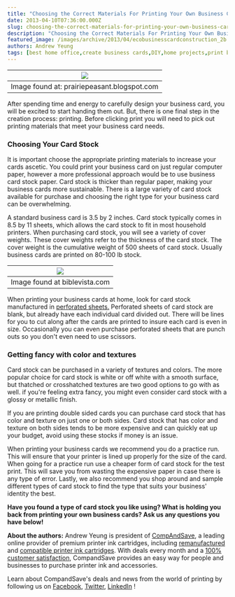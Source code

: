 ```yaml
---
title: "Choosing the Correct Materials For Printing Your Own Business Cards"
date: 2013-04-10T07:36:00.000Z
slug: choosing-the-correct-materials-for-printing-your-own-business-cards
description: "Choosing the Correct Materials For Printing Your Own Business Cards"
featured_image: /images/archive/2013/04/ecobusinesscardconstruction_2b.jpg
authors: Andrew Yeung
tags: [best home office,create business cards,DIY,home projects,print business cards,Card Stock,Business cards,business information]
---
```


| [![](/blog/images/eco-business-card-construction-2b.jpg)](/blog/images/eco-business-card-construction-2b.jpg) |
| -------------------------------------------------------------------------------------------------------- |
| Image found at: prairiepeasant.blogspot.com                                                              |

  
After spending time and energy to carefully design your business card, you will be excited to start handing them out. But, there is one final step in the creation process: printing. Before clicking print you will need to pick out printing materials that meet your business card needs.

###  Choosing Your Card Stock 

  
It is important choose the appropriate printing materials to increase your cards ascetic. You could print your business card on just regular computer paper, however a more professional approach would be to use business card stock paper. Card stock is thicker than regular paper, making your business cards more sustainable. There is a large variety of card stock available for purchase and choosing the right type for your business card can be overwhelming.   
  
A standard business card is 3.5 by 2 inches. Card stock typically comes in 8.5 by 11 sheets, which allows the card stock to fit in most household printers. When purchasing card stock, you will see a variety of cover weights. These cover weights refer to the thickness of the card stock. The cover weight is the cumulative weight of 500 sheets of card stock. Usually business cards are printed on 80-100 lb stock. 

| [![](/blog/images/BmgCardBsnsCard.jpg)](/blog/images/BmgCardBsnsCard.jpg) |
| -------------------------------------------------------------------- |
| Image found at biblevista.com                                        |

  
When printing your business cards at home, look for card stock manufactured in [perforated sheets.](https://www.perforatedpaper.com/) Perforated sheets of card stock are blank, but already have each individual card divided out. There will be lines for you to cut along after the cards are printed to insure each card is even in size. Occasionally you can even purchase perforated sheets that are punch outs so you don't even need to use scissors. 

###  Getting fancy with color and textures

Card stock can be purchased in a variety of textures and colors. The more popular choice for card stock is white or off white with a smooth surface, but thatched or crosshatched textures are two good options to go with as well. if you're feeling extra fancy, you might even consider card stock with a glossy or metallic finish.   
  
If you are printing double sided cards you can purchase card stock that has color and texture on just one or both sides. Card stock that has color and texture on both sides tends to be more expensive and can quickly eat up your budget, avoid using these stocks if money is an issue.   
  
When printing your business cards we recommend you do a practice run. This will ensure that your printer is lined up properly for the size of the card. When going for a practice run use a cheaper form of card stock for the test print. This will save you from wasting the expensive paper in case there is any type of error. Lastly, we also recommend you shop around and sample different types of card stock to find the type that suits your business' identity the best.

**Have you found a type of card stock you like using? What is holding you back from printing your own business cards? Ask us any questions you have below!** 

**About the authors:** Andrew Yeung is president of [CompAndSave](https://www.compandsave.com/), a leading online provider of premium printer ink cartridges, including [remanufactured](https://www.compandsave.com/help) and [compatible printer ink cartridges](https://www.compandsave.com/help). With deals every month and a [100% customer satisfaction](https://www.compandsave.com/help), CompandSave provides an easy way for people and businesses to purchase printer ink and accessories.

Learn about CompandSave's deals and news from the world of printing by following us on [Facebook](https://www.facebook.com/compandsave.ink), [Twitter](https://twitter.com/compandsave), [LinkedIn](https://www.linkedin.com) !